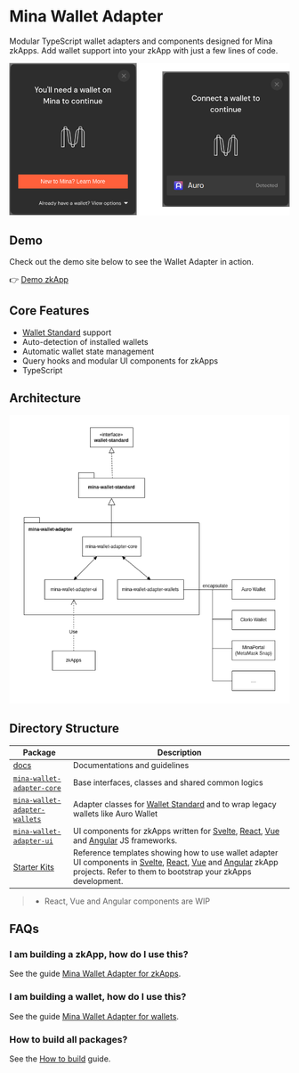 # Mina Wallet Adapter

Modular TypeScript wallet adapters and components designed for Mina zkApps. Add wallet support into your zkApp with just a few lines of code.

<img src="site/public/assets/screenshots.png" alt="screenshot" width="720">

## Demo

Check out the demo site below to see the Wallet Adapter in action.

👉 [Demo zkApp](https://aztemi.github.io/mina-wallet-adapter/)

## Core Features

- [Wallet Standard](https://github.com/wallet-standard/wallet-standard) support
- Auto-detection of installed wallets
- Automatic wallet state management
- Query hooks and modular UI components for zkApps
- TypeScript

## Architecture

![screenshot](site/public/assets/design.png)

## Directory Structure

| Package                                            | Description                                                                                                                                                                                                                                                                            |
| -------------------------------------------------- | -------------------------------------------------------------------------------------------------------------------------------------------------------------------------------------------------------------------------------------------------------------------------------------- |
| [docs](docs/)                                      | Documentations and guidelines                                                                                                                                                                                                                                                          |
| [`mina-wallet-adapter-core`](packages/core/)       | Base interfaces, classes and shared common logics                                                                                                                                                                                                                                      |
| [`mina-wallet-adapter-wallets`](packages/wallets/) | Adapter classes for [Wallet Standard](https://github.com/aztemi/mina-wallet-standard) and to wrap legacy wallets like Auro Wallet                                                                                                                                                      |
| [`mina-wallet-adapter-ui`](packages/ui/)           | UI components for zkApps written for [Svelte](packages/ui/svelte/), [React](packages/ui/react/), [Vue](packages/ui/vue/) and [Angular](packages/ui/angular/) JS frameworks.                                                                                                            |
| [Starter Kits](packages/starter/)                  | Reference templates showing how to use wallet adapter UI components in [Svelte](packages/starter/svelte/), [React](packages/starter/react/), [Vue](packages/starter/vue/) and [Angular](packages/starter/angular/) zkApp projects. Refer to them to bootstrap your zkApps development. |

> - React, Vue and Angular components are WIP

## FAQs

### I am building a zkApp, how do I use this?

See the guide [Mina Wallet Adapter for zkApps](docs/zkapp.md).

### I am building a wallet, how do I use this?

See the guide [Mina Wallet Adapter for wallets](docs/wallet.md).

### How to build all packages?

See the [How to build](docs/build.md) guide.
